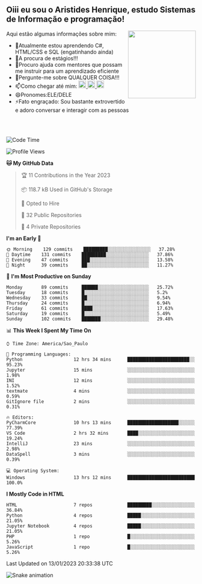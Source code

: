 ## Oiii eu sou o Aristides Henrique, estudo Sistemas de Informação e programação!

<div >
Aqui estão algumas informações sobre mim:<img align="right" height="180em" src="https://user-images.githubusercontent.com/97318481/177042589-45d62122-82a9-4a32-b3a7-87b322825b2f.png">
</div>

- 🌱Atualmente estou aprendendo C#, HTML/CSS e SQL (engatinhando ainda)
- 👯A procura de estágios!!!
- 🤔Procuro ajuda com mentores que possam me instruir para um aprendizado eficiente
- 💬Pergunte-me sobre QUALQUER COISA!!!
- 📫Como chegar até mim:
  <a href="https://www.instagram.com/aryhenry/" target="_blank">
  <img src="https://img.shields.io/badge/-Instagram-%23E4405F?style=for-the-badge&logo=instagram&logoColor=black" height="20px">
  </a>
  <a href="https://www.linkedin.com/in/aristides-henrique/" target="_blank">
  <img src="https://img.shields.io/badge/-LinkedIn-%230077B5?style=for-the-badge&logo=linkedin&logoColor=black" height="20px">
  </a> 
  <a href="mailto:arihenriqueuna@gmail.com">
  <img src="https://img.shields.io/badge/-Gmail-%23333?style=for-the-badge&logo=gmail&logoColor=white" height="20px">
  </a>
- 😄Pronomes:ELE/DELE
- ⚡Fato engraçado: Sou bastante extrovertido e adoro conversar e interagir com as pessoas
<br/>
<br/>

<!--START_SECTION:waka-->
![Code Time](http://img.shields.io/badge/Code%20Time-313%20hrs%2034%20mins-blue)

![Profile Views](http://img.shields.io/badge/Profile%20Views-1-blue)

**🐱 My GitHub Data** 

> 🏆 11 Contributions in the Year 2023
 > 
> 📦 118.7 kB Used in GitHub's Storage 
 > 
> 💼 Opted to Hire
 > 
> 📜 32 Public Repositories 
 > 
> 🔑 4 Private Repositories  
 > 
**I'm an Early 🐤** 

```text
🌞 Morning    129 commits    █████████░░░░░░░░░░░░░░░░   37.28% 
🌇 Daytime    131 commits    █████████░░░░░░░░░░░░░░░░   37.86% 
🌃 Evening    47 commits     ███░░░░░░░░░░░░░░░░░░░░░░   13.58% 
🌙 Night      39 commits     ██░░░░░░░░░░░░░░░░░░░░░░░   11.27%

```
📅 **I'm Most Productive on Sunday** 

```text
Monday       89 commits     ██████░░░░░░░░░░░░░░░░░░░   25.72% 
Tuesday      18 commits     █░░░░░░░░░░░░░░░░░░░░░░░░   5.2% 
Wednesday    33 commits     ██░░░░░░░░░░░░░░░░░░░░░░░   9.54% 
Thursday     24 commits     █░░░░░░░░░░░░░░░░░░░░░░░░   6.94% 
Friday       61 commits     ████░░░░░░░░░░░░░░░░░░░░░   17.63% 
Saturday     19 commits     █░░░░░░░░░░░░░░░░░░░░░░░░   5.49% 
Sunday       102 commits    ███████░░░░░░░░░░░░░░░░░░   29.48%

```


📊 **This Week I Spent My Time On** 

```text
⌚︎ Time Zone: America/Sao_Paulo

💬 Programming Languages: 
Python                   12 hrs 34 mins      ███████████████████████░░   95.23% 
Jupyter                  15 mins             ░░░░░░░░░░░░░░░░░░░░░░░░░   1.98% 
INI                      12 mins             ░░░░░░░░░░░░░░░░░░░░░░░░░   1.52% 
textmate                 4 mins              ░░░░░░░░░░░░░░░░░░░░░░░░░   0.59% 
GitIgnore file           2 mins              ░░░░░░░░░░░░░░░░░░░░░░░░░   0.31%

🔥 Editors: 
PyCharmCore              10 hrs 13 mins      ███████████████████░░░░░░   77.39% 
VS Code                  2 hrs 32 mins       ████░░░░░░░░░░░░░░░░░░░░░   19.24% 
IntelliJ                 23 mins             ░░░░░░░░░░░░░░░░░░░░░░░░░   2.98% 
DataSpell                3 mins              ░░░░░░░░░░░░░░░░░░░░░░░░░   0.39%

💻 Operating System: 
Windows                  13 hrs 12 mins      █████████████████████████   100.0%

```

**I Mostly Code in HTML** 

```text
HTML                     7 repos             █████████░░░░░░░░░░░░░░░░   36.84% 
Python                   4 repos             █████░░░░░░░░░░░░░░░░░░░░   21.05% 
Jupyter Notebook         4 repos             █████░░░░░░░░░░░░░░░░░░░░   21.05% 
PHP                      1 repo              █░░░░░░░░░░░░░░░░░░░░░░░░   5.26% 
JavaScript               1 repo              █░░░░░░░░░░░░░░░░░░░░░░░░   5.26%

```



 Last Updated on 13/01/2023 20:33:38 UTC
<!--END_SECTION:waka-->

![Snake animation](https://github.com/arihenrique/arihenrique/blob/output/github-contribution-grid-snake.svg)
